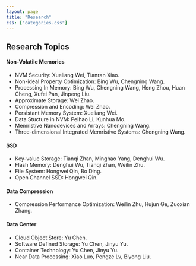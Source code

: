 ```yaml
---
layout: page
title: "Research"
css: ["categories.css"]
---
```

<!-- {% include categories.html %} -->
## **Research Topics**

#### **Non-Volatile Memories**
 - NVM Security: Xueliang Wei, Tianran Xiao.
 - Non-ideal Property Optimization: Bing Wu, Chengning Wang.
 - Processing In Memory: Bing Wu, Chengning Wang, Heng Zhou, Huan Cheng, Xufei Pan, Jinpeng Liu.
 - Approximate Storage: Wei Zhao.
 - Compression and Encoding: Wei Zhao.
 - Persistant Memory System: Xueliang Wei.
 - Data Stucture in NVM: Peihao Li, Kunhua Mo.
 - Memristive Nanodevices and Arrays: Chengning Wang.
 - Three-dimensional Integrated Memristive Systems: Chengning Wang.

#### **SSD**
 - Key-value Storage: Tianqi Zhan, Minghao Yang, Denghui Wu.
 - Flash Memory: Denghui Wu, Tianqi Zhan, Weilin Zhu.
 - File System: Hongwei Qin, Bo Ding.
 - Open Channel SSD: Hongwei Qin.

#### **Data Compression**
 - Compression Performance Optimization: Weilin Zhu, Hujun Ge, Zuoxian Zhang.

#### **Data Center**
- Cloud Object Store: Yu Chen.
- Software Defined Storage: Yu Chen, Jinyu Yu.
- Container Technology: Yu Chen, Jinyu Yu.
- Near Data Processing: Xiao Luo, Pengze Lv, Biyong Liu.